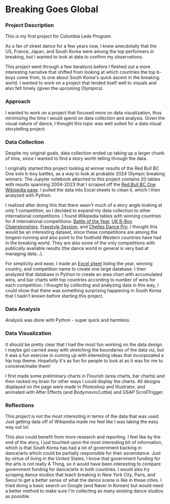 # Breaking Goes Global

### Project Description
This is my first project for Columbia Lede Program.

As a fan of street dance for a few years now, I knew anecdotally that the US, France, Japan, and South Korea were among the top performers in breaking, but I wanted to look at data to confirm my observations.

This project went through a few iterations before I fleshed out a more interesting narrative that shifted from looking at which countries the top b-boys come from, to one about South Korea's quick ascent in the breaking world. I wanted to work on a project that lended itself well to visuals and also felt timely (given the upcoming Olympics).

### Approach
I wanted to work on a project that focused more on data visualization, thus minimizing the time I would spend on data collection and analysis. Given the visual nature of dance, I thought this topic was well suited for a data visual storytelling project.

### Data Collection
Despite my original goals, data collection ended up taking up a larger chunk of time, since I wanted to find a story worth telling through the data. 

I originally started this project looking at winner results of the Red Bull BC One solo b-boy battles, as a way to look at probable 2024 Olympic breaking winners. The Jupyter notebook attached to this project contains 20 tables with results spanning 2004-2023 that I scraped off the <a href="https://en.wikipedia.org/wiki/Red_Bull_BC_One">Red Bull BC One Wikipedia page</a>. I pulled the data into Excel sheets to clean it, which I then analyzed with Python.

I realized after doing this that there wasn't much of a story angle looking at only 1 competition, so I decided to expand my data collection to other international competitions. I found Wikipedia tables with winning countries for 4 international competitions: <a href="https://en.wikipedia.org/wiki/Battle_of_the_Year">Battle of the Year</a>, <a href="https://en.wikipedia.org/wiki/UK_B-Boy_Championships">UK B-Boy Championships</a>, <a href="https://en.wikipedia.org/wiki/Freestyle_Session">Freestyle Session</a>, and <a href="https://en.wikipedia.org/wiki/Chelles_Battle_Pro">Chelles Dance Pro</a>. I thought this would be an interesting dataset, since these competitions are among the longest-running and also point to the foothold Western countries have had in the breaking world. They are also some of the only competitions with publically available results (the dance world in general is very bad at managing data...).

For simplicity and ease, I made an <a href="https://github.com/christinamyli/breaking/blob/main/Bboy%20Crews%20-%20Country%20and%20Year%20-%20V2.xlsx">Excel sheet</a> listing the year, winning country, and competition name to create one large database. I then analyzed that database in Python to create an area chart with accumulated wins, and bar charts with top countries according to number of wins for each competition. I thought by collecting and analyzing data in this way, I could show that there was something surprising happening in South Korea that I hadn't known before starting this project.

### Data Analysis
Analysis was done with Python - super quick and harmless. 

### Data Visualization
It should be pretty clear that I had the most fun working on the data design. I maybe got carried away with stretching the boundaries of the data viz, but it was a fun exercise in coming up with interesting ideas that incorporated a hip hop theme. Hopefully it's as fun for people to look at as it was for me to conceive/make them!

I first made some preliminary charts in Flourish (area charts, bar charts) and then racked my brain for other ways I could display the charts. All designs displayed on the page were made in Photoshop and Illustrator, and animated with After Effects (and Bodymovin/Lottie) and GSAP ScrollTrigger.

### Reflections
This project is not the most interesting in terms of the data that was used. Just getting data off of Wikipedia made me feel like I was taking the easy way out lol.

This also could benefit from more research and reporting. I feel like by the end of the story, I just touched upon the most interesting bit of information, which is that South Korea has had a lot of government backing in dance/arts which could be partially responsible for their ascendance. Just by virtue of living in the United States, I know that government funding for the arts is not really A Thing, so it would have been interesting to compare government funding for dance/arts in both countries. I would also try scraping dance studios that teach breaking in New York City, Paris, and Seoul to get a better sense of what the dance scene is like in those cities. I tried doing a basic search on Google (and Naver in Korean) but would need a better method to make sure I'm collecting as many existing dance studios as possible.
